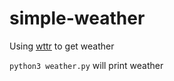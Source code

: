 # simple-weather

Using [wttr](http://www.wttr.in) to get weather

`python3 weather.py` will print weather
